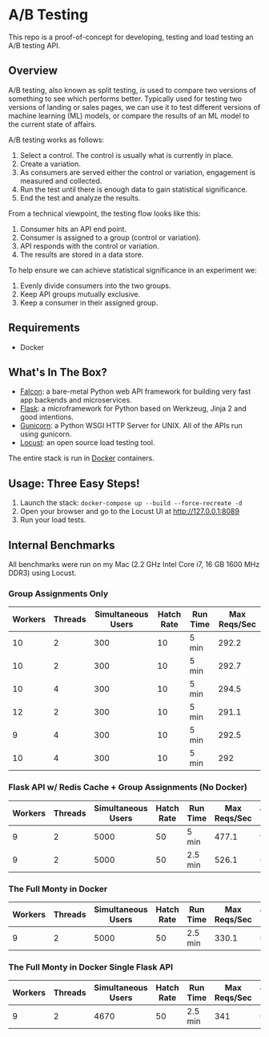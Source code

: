 # A/B Testing

This repo is a proof-of-concept for developing, testing and load testing an A/B testing API.

## Overview

A/B testing, also known as split testing, is used to compare two versions of something to see which performs better. Typically used for testing two versions of landing or sales pages, we can use it to test different versions of machine learning (ML) models, or compare the results of an ML model to the current state of affairs.

A/B testing works as follows:

1. Select a control. The control is usually what is currently in place.
2. Create a variation.
3. As consumers are served either the control or variation, engagement is measured and collected.
4. Run the test until there is enough data to gain statistical significance.
5. End the test and analyze the results.

From a technical viewpoint, the testing flow looks like this:

1. Consumer hits an API end point.
2. Consumer is assigned to a group (control or variation).
3. API responds with the control or variation.
4. The results are stored in a data store.

To help ensure we can achieve statistical significance in an experiment we:

1. Evenly divide consumers into the two groups.
2. Keep API groups mutually exclusive.
3. Keep a consumer in their assigned group.

## Requirements

* Docker

## What's In The Box?

* [Falcon](https://falconframework.org/#): a bare-metal Python web API framework for building very fast app backends and microservices.
* [Flask](http://flask.pocoo.org/): a microframework for Python based on Werkzeug, Jinja 2 and good intentions.
* [Gunicorn](https://gunicorn.org/): a Python WSGI HTTP Server for UNIX. All of the APIs run using gunicorn.
* [Locust](https://locust.io/): an open source load testing tool.

The entire stack is run in [Docker](https://www.docker.com/) containers.

## Usage: Three Easy Steps!

1. Launch the stack: `docker-compose up --build --force-recreate -d`
2. Open your browser and go to the Locust UI at http://127.0.0.1:8089
3. Run your load tests.

## Internal Benchmarks

All benchmarks were run on my Mac (2.2 GHz Intel Core i7, 16 GB 1600 MHz DDR3) using Locust.

### Group Assignments Only

|Workers|Threads|Simultaneous Users|Hatch Rate|Run Time|Max Reqs/Sec|
|-------|-------|------------------|----------|--------|------------|
|10     |2      |300               |10        |5 min   |292.2       |
|10     |2      |300               |10        |5 min   |292.7       |
|10     |4      |300               |10        |5 min   |294.5       |
|12     |2      |300               |10        |5 min   |291.1       |
|9      |4      |300               |10        |5 min   |292.5       |
|10     |4      |300               |10        |5 min   |292         |


### Flask API w/ Redis Cache + Group Assignments (No Docker)

|Workers|Threads|Simultaneous Users|Hatch Rate|Run Time|Max Reqs/Sec|JSON Lib|
|-------|-------|------------------|----------|--------|------------|--------|
|9      |2      |5000              |50        |5 min   |477.1       |flask   |
|9      |2      |5000              |50        |2.5 min |526.1       |ujson   |

### The Full Monty in Docker

|Workers|Threads|Simultaneous Users|Hatch Rate|Run Time|Max Reqs/Sec|JSON Lib|
|-------|-------|------------------|----------|--------|------------|--------|
|9      |2      |5000              |50        |2.5 min |330.1       |ujson   |

### The Full Monty in Docker Single Flask API

|Workers|Threads|Simultaneous Users|Hatch Rate|Run Time|Max Reqs/Sec|JSON Lib|
|-------|-------|------------------|----------|--------|------------|--------|
|9      |2      |4670              |50        |2.5 min |341         |ujson   |